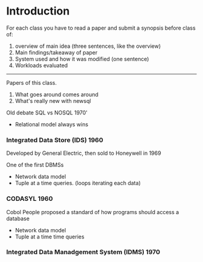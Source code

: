 
# Introduction

For each class you have to read a paper and submit a synopsis before class of:


1. overview of main idea (three sentences, like the overview)
2. Main findings/takeaway of paper
3. System used and how it was modified (one sentence)
4. Workloads evaluated

---

Papers of this class.
1. What goes around comes around
2. What's really new with newsql

Old debate SQL vs NOSQL 1970'
- Relational model always wins

### Integrated Data Store (IDS) 1960
Developed by General Electric, then sold to Honeywell in 1969

One of the first DBMSs
- Network data model
- Tuple at a time queries. (loops iterating each data)

### CODASYL 1960
Cobol People proposed a standard of how programs should access a database
- Network data model
- Tuple at a time time queries

### Integrated Data Manadgement System (IDMS) 1970
